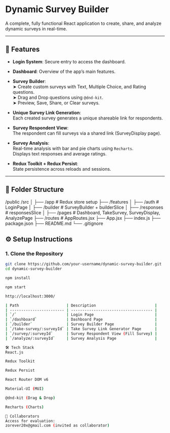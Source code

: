 # Dynamic Survey Builder

A complete, fully functional React application to create, share, and analyze dynamic surveys in real-time.

---

## 🚀 Features

- **Login System**: Secure entry to access the dashboard.
- **Dashboard**: Overview of the app’s main features.
- **Survey Builder**:  
  ➤ Create custom surveys with Text, Multiple Choice, and Rating questions.  
  ➤ Drag and Drop questions using `@dnd-kit`.  
  ➤ Preview, Save, Share, or Clear surveys.  

- **Unique Survey Link Generation**:  
  Each created survey generates a unique shareable link for respondents.

- **Survey Respondent View**:  
  The respondent can fill surveys via a shared link (SurveyDisplay page).

- **Survey Analysis**:  
  Real-time analysis with bar and pie charts using `Recharts`.  
  Displays text responses and average ratings.

- **Redux Toolkit + Redux Persist**:  
  State persistence across reloads and sessions.

---

## 📂 Folder Structure
/public
/src
│
├── /app # Redux store setup
├── /features
│ ├── /auth # LoginPage
│ ├── /builder # SurveyBuilder + builderSlice
│ ├── /responses # responsesSlice
│
├── /pages # Dashboard, TakeSurvey, SurveyDisplay, AnalyzePage
├── /routes # AppRoutes.jsx
├── App.jsx
├── index.js
├── package.json
├── README.md
└── .gitignore

## ⚙️ Setup Instructions

### 1. Clone the Repository

```bash
git clone https://github.com/your-username/dynamic-survey-builder.git
cd dynamic-survey-builder

npm install

npm start

http://localhost:3000/

| Path                     | Description                          |
| ------------------------ | ------------------------------------ |
| `/`                      | Login Page                           |
| `/dashboard`             | Dashboard Page                       |
| `/builder`               | Survey Builder Page                  |
| `/take-survey/:surveyId` | Take Survey Link Generator Page      |
| `/survey/:surveyId`      | Survey Respondent View (Fill Survey) |
| `/analyze/:surveyId`     | Survey Analysis Page                 |

🛠️ Tech Stack
React.js

Redux Toolkit

Redux Persist

React Router DOM v6

Material-UI (MUI)

@dnd-kit (Drag & Drop)

Recharts (Charts)

👥 Collaborators
Access for evaluation:
zorever20x@gmail.com (invited as collaborator)

